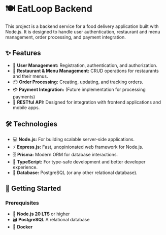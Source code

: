<!-- @format -->

# 🍽️ EatLoop Backend

This project is a backend service for a food delivery application built with Node.js. It is designed to handle user authentication, restaurant and menu management, order processing, and payment integration.

## ✨ Features

-   👤 **User Management:** Registration, authentication, and authorization.
-   🏪 **Restaurant & Menu Management:** CRUD operations for restaurants and their menus.
-   📦 **Order Processing:** Creating, updating, and tracking orders.
-   💳 **Payment Integration:** (Future implementation for processing payments)
-   🔄 **RESTful API:** Designed for integration with frontend applications and mobile apps.

## 🛠️ Technologies

-   💻 **Node.js:** For building scalable server-side applications.
-   ⚡ **Express.js:** Fast, unopinionated web framework for Node.js.
-   🗄️ **Prisma:** Modern ORM for database interactions.
-   📝 **TypeScript:** For type-safe development and better developer experience.
-   🐘 **Database:** PostgreSQL (or any other relational database).

## 🚀 Getting Started

### Prerequisites

-   📌 **Node.js 20 LTS** or higher
-   🗃️ **PostgreSQL** A relational database
-   🐳 **Docker**
